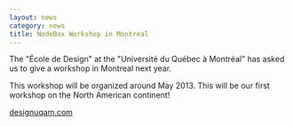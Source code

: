 ```yaml
---
layout: news
category: news
title: NodeBox Workshop in Montreal
---
```

The "École de Design" at the "Université du Québec à Montréal" has asked us to give a workshop in Montreal next year. 

This workshop will be organized around May 2013. This will be our first workshop on the North American continent!

[designuqam.com](http://designuqam.com/)
